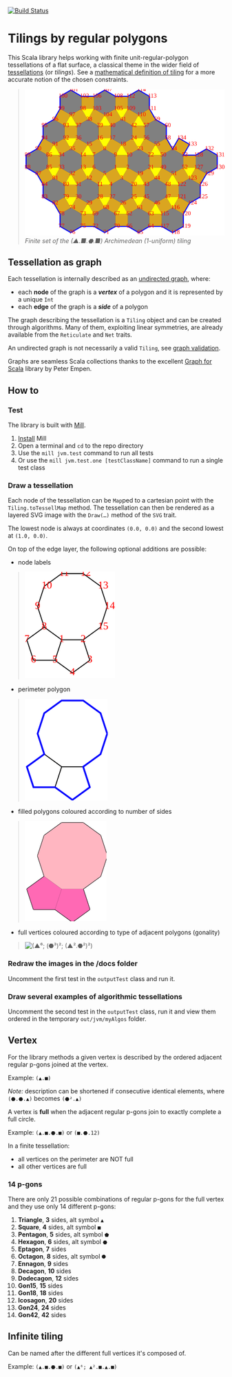 [![Build Status][travis-badge]][travis-link]
# Tilings by regular polygons
This Scala library helps working with finite unit-regular-polygon tessellations of a flat surface, a classical theme in the wider field of [tessellations](https://en.wikipedia.org/wiki/Tessellation) (or _tilings_). See a [mathematical definition of tiling](docs/tiling-definition.md) for a more accurate notion of the chosen constraints.

> ![(▲.■.⬣.■)](docs/(▲.■.⬣.■).svg)
> _Finite set of the (▲.■.⬣.■) Archimedean (1-uniform) tiling_

## Tessellation as graph
Each tessellation is internally described as an [undirected graph](https://en.wikipedia.org/wiki/Graph_(discrete_mathematics)#Undirected_graph), where:

*  each **node** of the graph is a _**vertex**_ of a polygon and it is represented by a unique `Int`
*  each **edge** of the graph is a _**side**_ of a polygon

The graph describing the tessellation is a `Tiling` object and can be created through algorithms.
Many of them, exploiting linear symmetries, are already available from the `Reticulate` and `Net` traits.

An undirected graph is not necessarily a valid `Tiling`, see [graph validation](docs/graph-validation.md).

Graphs are seamless Scala collections thanks to the excellent [Graph for Scala](https://scala-graph.org/) library by Peter Empen.

## How to

### Test
The library is built with [Mill](http://www.lihaoyi.com/mill).

1.  [Install](http://www.lihaoyi.com/mill/#installation) Mill
2.  Open a terminal and `cd` to the repo directory
3.  Use the `mill jvm.test` command to run all tests
4.  Or use the `mill jvm.test.one [testClassName]` command to run a single test class

### Draw a tessellation
Each node of the tessellation can be `Map`ped to a cartesian point with the `Tiling.toTessellMap` method. The tessellation can then be rendered as a layered SVG image with the `Draw(…)` method of the `SVG` trait.

The lowest node is always at coordinates `(0.0, 0.0)` and the second lowest at `(1.0, 0.0)`.

On top of the edge layer, the following optional additions are possible:
*  node labels
> ![(⬟².10)_label](docs/(⬟².10)_label.svg)
*  perimeter polygon
> ![(⬟².10)_perimeter](docs/(⬟².10)_perimeter.svg)
*  filled polygons coloured according to number of sides
> ![(⬟².10)_filled](docs/(⬟².10)_filled.svg)
*  full vertices coloured according to type of adjacent polygons (gonality)
> ![(▲⁶; (⬣³)²; (▲².⬣²)²)](docs/(▲⁶;(⬣³)²;(▲².⬣²)²).svg)

### Redraw the images in the /docs folder

Uncomment the first test in the `outputTest` class and run it.

### Draw several examples of algorithmic tessellations

Uncomment the second test in the `outputTest` class, run it and view them ordered in the temporary `out/jvm/myAlgos` folder.

## Vertex
For the library methods a given vertex is described by the ordered adjacent regular p-gons joined at the vertex.

Example: `(▲.■)`

_Note:_ description can be shortened if consecutive identical elements, where `(⬣.⬣.▲)` becomes `(⬣².▲)`

A vertex is **full** when the adjacent regular p-gons join to exactly complete a full circle.

Example: `(▲.■.⬣.■)` or `(■.⬣.12)`

In a finite tessellation:
*  all vertices on the perimeter are NOT full
*  all other vertices are full

### 14 p-gons
There are only 21 possible combinations of regular p-gons for the full vertex and they use only 14 different p-gons:

1.  **Triangle**, **3** sides, alt symbol `▲`
2.  **Square**, **4** sides, alt symbol `■`
3.  **Pentagon**, **5** sides, alt symbol `⬟`
4.  **Hexagon**, **6** sides, alt symbol `⬣`
5.  **Eptagon**, **7** sides
6.  **Octagon**, **8** sides, alt symbol `⯃`
7.  **Ennagon**, **9** sides
8.  **Decagon**, **10** sides
9.  **Dodecagon**, **12** sides
10.  **Gon15**, **15** sides
11.  **Gon18**, **18** sides
12.  **Icosagon**, **20** sides
13.  **Gon24**, **24** sides
14.  **Gon42**, **42** sides

## Infinite tiling
Can be named after the different full vertices it's composed of.

Example: `(▲.■.⬣.■)` or `(▲⁶; ▲².■.▲.■)`

[travis-badge]: https://travis-ci.org/mcallisto/tessella.svg
[travis-link]: https://travis-ci.org/mcallisto/tessella